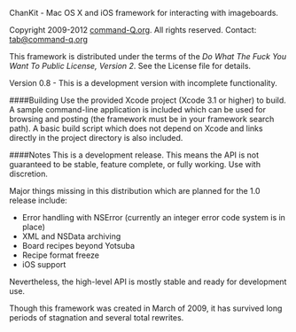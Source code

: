 ChanKit - Mac OS X and iOS framework for interacting with imageboards.

Copyright 2009-2012 [command-Q.org](http://www.command-q.org). All rights reserved. Contact: tab@command-q.org

This framework is distributed under the terms of the *Do What The Fuck You Want To Public License, Version 2*.  See the License file for details.

Version 0.8 - This is a development version with incomplete functionality.

####Building
Use the provided Xcode project (Xcode 3.1 or higher) to build. A sample command-line application is included which can be used for browsing and posting (the framework must be in your framework search path).
A basic build script which does not depend on Xcode and links directly in the project directory is also included.

####Notes
This is a development release. This means the API is not guaranteed to be stable, feature complete, or fully working. Use with discretion.

Major things missing in this distribution which are planned for the 1.0 release include:

* Error handling with NSError (currently an integer error code system is in place)
* XML and NSData archiving
* Board recipes beyond Yotsuba
* Recipe format freeze
* iOS support


Nevertheless, the high-level API is mostly stable and ready for development use.

Though this framework was created in March of 2009, it has survived long periods of stagnation and several total rewrites.
